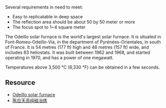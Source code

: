 

Several requirements in need to meet:

* Easy to replicatable in deep space
* The reflection area should be about 50 by 50 meter or more
* The focus spot to 1~4 square meter

The Odeillo solar furnace is the world's largest solar furnace. It is situated in Font-Romeu-Odeillo-Via, in the department of Pyrénées-Orientales, in south of France. It is 54 metres (177 ft) high and 48 metres (157 ft) wide, and includes 63 heliostats. It was built between 1962 and 1968, and started operating in 1970, and has a power of one megawatt.

Temperatures above 3,500 °C (6,330 °F) can be obtained in a few seconds.

## Resource

* [Odeillo solar furnace](https://en.wikipedia.org/wiki/Odeillo_solar_furnace)
* [陈应天高纯硅冶炼](https://xueqiu.com/7864874582/31511545)